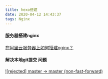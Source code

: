 ```yaml
---
title: hexo搭建
date: 2020-04-12 14:43:37
tags: Nginx
---
```



#### 服务器搭建nginx

[在阿里云服务器上如何搭建nginx？](https://yq.aliyun.com/articles/700682) 

#### 解决本地git提交 问题

[![rejected] master -> master (non-fast-forward)](https://blog.csdn.net/lujinjian605894472/article/details/8443403)

